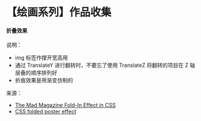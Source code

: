 # 【绘画系列】作品收集

#### 折叠效果

<Article-C200612-MadFoldIn />

说明：

- img 标签作撑开宽高用
- 通过 TranslateY 进行翻转时，不要忘了使用 TranslateZ 将翻转的项目在 Z 轴层叠的顺序排列好
- 折痕效果是用渐变仿制的

来源：

- [The Mad Magazine Fold-In Effect in CSS](https://thomaspark.co/2020/06/the-mad-magazine-fold-in-effect-in-css)
- [CSS folded poster effect](https://codepen.io/lynnandtonic/pen/PoZpjOr)
